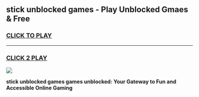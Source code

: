 
## stick unblocked games - Play Unblocked Gmaes & Free
<h3>
<a href="https://premium.freeplayer.one?title=stick_unblocked_games&ref=19F">CLICK TO PLAY</a></h3>
<hr>

<h3>
<a href="https://premium.freeplayer.one?title=stick_unblocked_games&ref=19F">CLICK 2 PLAY</a>
  
</h3>

<a href="https://premium.freeplayer.one?title=stick_unblocked_games&ref=19F/"><img src="https://clearcache.store/games.png"></a>


**stick unblocked games games unblocked: Your Gateway to Fun and Accessible Online Gaming**
